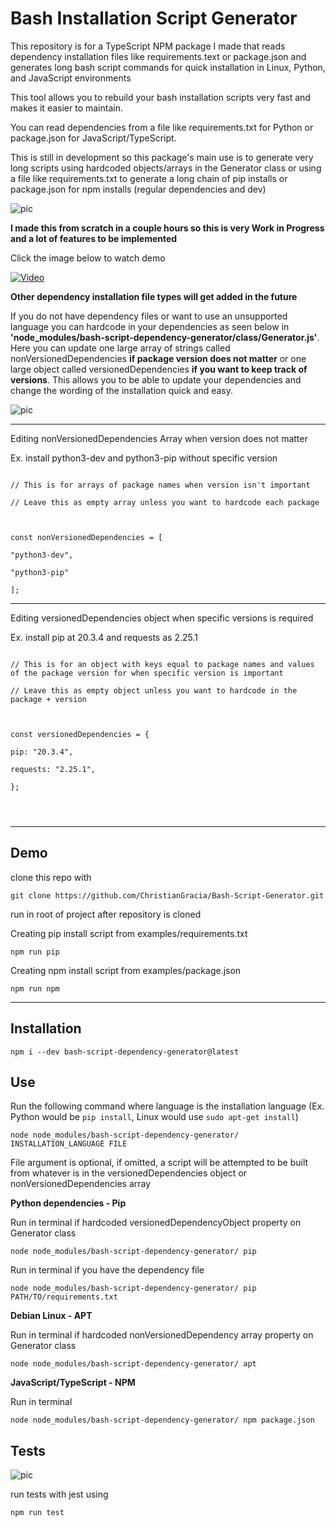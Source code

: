 # Bash Installation Script Generator

This repository is for a TypeScript NPM package I made that reads dependency installation files like requirements.text or package.json and generates long bash script commands for quick installation in Linux, Python, and JavaScript environments

This tool allows you to rebuild your bash installation scripts very fast and makes it easier to maintain.

You can read dependencies from a file like requirements.txt for Python or package.json for JavaScript/TypeScript.

This is still in development so this package's main use is to generate very long scripts using hardcoded objects/arrays in the Generator class or using a file like requirements.txt to generate a long chain of pip installs or package.json for npm installs (regular dependencies and dev)

![pic](https://i.imgur.com/cKVykHp.png)

**I made this from scratch in a couple hours so this is very Work in Progress and a lot of features to be implemented**

Click the image below to watch demo

[![Video](https://i.imgur.com/v3XHNKT.png)](https://i.imgur.com/fIsW1WI.mp4)

**Other dependency installation file types will get added in the future**

If you do not have dependency files or want to use an unsupported language you can hardcode in your dependencies as seen below in **'node_modules/bash-script-dependency-generator/class/Generator.js'**. Here you can update one large array of strings called nonVersionedDependencies **if package version does not matter** or one large object called versionedDependencies **if you want to keep track of versions**. This allows you to be able to update your dependencies and change the wording of the installation quick and easy.

![pic](https://i.imgur.com/n4rYntY.png)

---

Editing nonVersionedDependencies Array when version does not matter

Ex. install python3-dev and python3-pip without specific version

```

// This is for arrays of package names when version isn't important

// Leave this as empty array unless you want to hardcode each package



const nonVersionedDependencies = [

"python3-dev",

"python3-pip"

];

```

---

Editing versionedDependencies object when specific versions is required

Ex. install pip at 20.3.4 and requests as 2.25.1

```

// This is for an object with keys equal to package names and values of the package version for when specific version is important

// Leave this as empty object unless you want to hardcode in the package + version



const versionedDependencies = {

pip: "20.3.4",

requests: "2.25.1",

};




```

---

## Demo

clone this repo with

`git clone https://github.com/ChristianGracia/Bash-Script-Generator.git`

run in root of project after repository is cloned

Creating pip install script from examples/requirements.txt

`npm run pip`

Creating npm install script from examples/package.json

`npm run npm`

---

## Installation

`npm i --dev bash-script-dependency-generator@latest`

## Use

Run the following command where language is the installation language (Ex. Python would be `pip install`, Linux would use `sudo apt-get install`)

`node node_modules/bash-script-dependency-generator/ INSTALLATION_LANGUAGE FILE`

File argument is optional, if omitted, a script will be attempted to be built from whatever is in the versionedDependencies object or nonVersionedDependencies array

**Python dependencies - Pip**

Run in terminal if hardcoded versionedDependencyObject property on Generator class

`node node_modules/bash-script-dependency-generator/ pip`

Run in terminal if you have the dependency file

`node node_modules/bash-script-dependency-generator/ pip PATH/TO/requirements.txt`

**Debian Linux - APT**

Run in terminal if hardcoded nonVersionedDependency array property on Generator class

`node node_modules/bash-script-dependency-generator/ apt`

**JavaScript/TypeScript - NPM**

Run in terminal

`node node_modules/bash-script-dependency-generator/ npm package.json`

## Tests

![pic](https://i.imgur.com/3PPUpRJ.png)

run tests with jest using

`npm run test`
